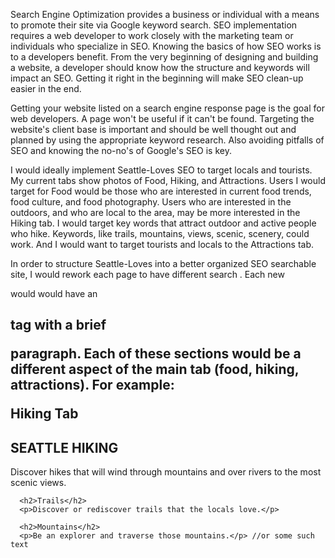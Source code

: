 Search Engine Optimization provides a business or individual with a means to promote their site via Google keyword search. SEO implementation requires a web developer to work closely with the marketing team or individuals who specialize in SEO. Knowing the basics of how SEO works is to a developers benefit. From the very beginning of designing and building a website, a developer should know how the structure and keywords will impact an SEO. Getting it right in the beginning will make SEO clean-up easier in the end. 

Getting your website listed on a search engine response page is the goal for web developers. A page won't be useful if it can't be found. Targeting the website's client base is important and should be well thought out and planned by using the appropriate keyword research. Also avoiding pitfalls of SEO and knowing the no-no's of Google's SEO is key. 

I would ideally implement Seattle-Loves SEO to target locals and tourists. My current tabs show photos of Food, Hiking, and Attractions. Users I would target for Food would be those who are interested in current food trends, food culture, and food photography. Users who are interested in the outdoors, and who are local to the area, may be more interested in the Hiking tab. I would target key words that attract outdoor and active people who hike. Keywords, like trails, mountains, views, scenic, scenery, could work. And I would want to target tourists and locals to the Attractions tab. 

In order to structure Seattle-Loves into a better organized SEO searchable site, I would rework each page to have different search <sections>. Each new <section> would would have an <h2> tag with a brief <p> paragraph. Each of these sections would be a different aspect of the main tab (food, hiking, attractions). For example: 
  
  Hiking Tab
    <h1>SEATTLE HIKING</h1>
      <p>Discover hikes that will wind through mountains and over rivers to the most scenic views. </p>

      <h2>Trails</h2>
      <p>Discover or rediscover trails that the locals love.</p>
    
      <h2>Mountains</h2>
      <p>Be an explorer and traverse those mountains.</p> //or some such text
      
